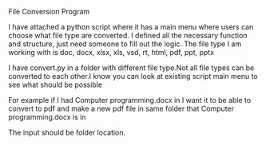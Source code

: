 File Conversion Program

I have attached a python script where it has a main menu where users can choose what file type are converted. I defined all the necessary function and structure, just need someone to fill out the logic. The file type I am working with is doc, docx, xlsx, xls, vsd, rt, html, pdf, ppt, pptx

I have convert.py in a folder with different file type.Not all file types can be converted to each other.I know you can look at existing script main menu to see what should be possible

For example if I had Computer programming.docx in  I want it to be able to convert to pdf and make a new pdf file in same folder that Computer programming.docx is in

The input should be folder location.
